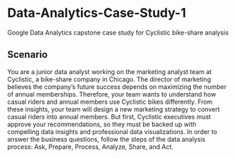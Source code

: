 # Data-Analytics-Case-Study-1
Google Data Analytics capstone case study for Cyclistic bike-share analysis 

## Scenario
You are a junior data analyst working on the marketing analyst team at Cyclistic, a bike-share
company in Chicago. The director of marketing believes the company’s future success
depends on maximizing the number of annual memberships. Therefore, your team wants to
understand how casual riders and annual members use Cyclistic bikes differently. From these
insights, your team will design a new marketing strategy to convert casual riders into annual
members. But first, Cyclistic executives must approve your recommendations, so they must be
backed up with compelling data insights and professional data visualizations. 
In order to answer the business questions, follow the steps of the data analysis process: Ask, Prepare, Process, Analyze, Share, and Act.
